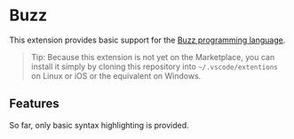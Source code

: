 # Buzz

This extension provides basic support for the [Buzz programming language](https://the.swarming.buzz/wiki/doku.php).

> Tip: Because this extension is not yet on the Marketplace, you can install it simply by cloning this repository into `~/.vscode/extentions` on Linux or iOS or the equivalent on Windows.

## Features

So far, only basic syntax highlighting is provided.
